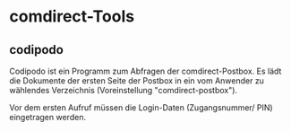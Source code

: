 # comdirect-Tools

## codipodo
Codipodo ist ein Programm zum Abfragen der comdirect-Postbox. Es lädt die Dokumente der ersten Seite der Postbox
in ein vom Anwender zu wählendes Verzeichnis (Voreinstellung "comdirect-postbox").

Vor dem ersten Aufruf müssen die Login-Daten (Zugangsnummer/ PIN) eingetragen werden.

